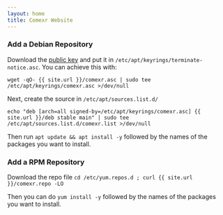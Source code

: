 ```yaml
---
layout: home
title: Comexr Website
---
```

### Add a Debian Repository

Download the [public key](terminate-notice.gpg) and put it in
`/etc/apt/keyrings/terminate-notice.asc`. You can achieve this with:

```
wget -qO- {{ site.url }}/comexr.asc | sudo tee /etc/apt/keyrings/comexr.asc >/dev/null
```

Next, create the source in `/etc/apt/sources.list.d/`

```
echo "deb [arch=all signed-by=/etc/apt/keyrings/comexr.asc] {{ site.url }}/deb stable main" | sudo tee /etc/apt/sources.list.d/comexr.list >/dev/null
```

Then run `apt update && apt install -y` followed by the names of the packages you want to install.

### Add a RPM Repository

Download the repo file `cd /etc/yum.repos.d ; curl {{ site.url }}/comexr.repo -LO`

Then you can do `yum install -y` followed by the names of the packages you want to install.
